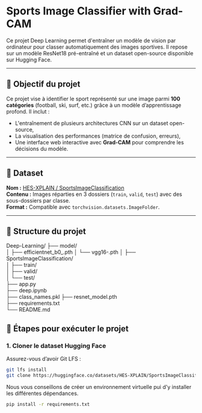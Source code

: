 # Sports Image Classifier with Grad-CAM

Ce projet Deep Learning permet d'entraîner un modèle de vision par ordinateur pour classer automatiquement des images sportives.
Il repose sur un modèle ResNet18 pré-entraîné et un dataset open-source disponible sur Hugging Face.

---

## 🧠 Objectif du projet

Ce projet vise à identifier le sport représenté sur une image parmi **100 catégories** (football, ski, surf, etc.) grâce à un modèle d’apprentissage profond. Il inclut :
- L'entraînement de plusieurs architectures CNN sur un dataset open-source,
- La visualisation des performances (matrice de confusion, erreurs),
- Une interface web interactive avec **Grad-CAM** pour comprendre les décisions du modèle.

---


## 🔗 Dataset

**Nom :** [HES-XPLAIN / SportsImageClassification](https://huggingface.co/datasets/HES-XPLAIN/SportsImageClassification)  
**Contenu :** Images réparties en 3 dossiers (`train`, `valid`, `test`) avec des sous-dossiers par classe.  
**Format :** Compatible avec `torchvision.datasets.ImageFolder`.

---

## 📁 Structure du projet

Deep-Learning/
├── model/                       
│   ├── efficientnet_b0_.pth
│   └── vgg16-.pth
│
├── SportsImageClassification/  
│   ├── train/                    
│   ├── valid/                    
│   └── test/                     
├── app.py                       
├── deep.ipynb                  
├── class_names.pkl
├── resnet_model.pth                 
├── requirements.txt              
└── README.md    


## 🚀 Étapes pour exécuter le projet

### 1. Cloner le dataset Hugging Face

Assurez-vous d’avoir Git LFS :

```bash
git lfs install
git clone https://huggingface.co/datasets/HES-XPLAIN/SportsImageClassification  
```

Nous vous conseillons de créer un environnement virtuelle pui d'y installer les différentes dépendances.

```bash
pip install -r requirements.txt
```
